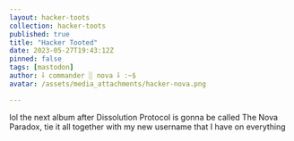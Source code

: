 ```yaml
---
layout: hacker-toots
collection: hacker-toots
published: true
title: "Hacker Tooted"
date: 2023-05-27T19:43:12Z
pinned: false
tags: [mastodon]
author: ⸸ commander ░ nova ⸸ :~$
avatar: /assets/media_attachments/hacker-nova.png

---
```


<p>lol the next album after Dissolution Protocol is gonna be called The Nova Paradox, tie it all together with my new username that I have on everything</p>


